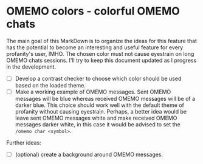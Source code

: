 # OMEMO colors - colorful OMEMO chats

The main goal of this MarkDown is to organize the ideas for this feature that has the potential to become an interesting and useful feature for every profanity's user, IMHO. The chosen color must not cause eyestrain on long OMEMO chats sessions. I'll try to keep this document updated as I progress in the development.

- [ ] Develop a contrast checker to choose which color should be used based on the loaded theme.
- [ ] Make a working example of OMEMO messages. Sent OMEMO messages will be blue whereas received OMEMO messages will be of a darker blue. This choice should work well with the default theme of profanity without causing eyestrain. Perhaps, a better idea would be leave sent OMEMO messages white and make received OMEMO messages darker white, in this case it would be advised to set the `/omemo char <symbol>`.

Further ideas:
- [ ] (optional) create a background around OMEMO messages.